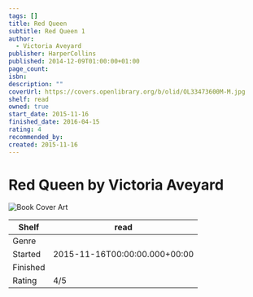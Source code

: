 ```yaml
---
tags: []
title: Red Queen
subtitle: Red Queen 1
author:
  - Victoria Aveyard
publisher: HarperCollins
published: 2014-12-09T01:00:00+01:00
page_count: 
isbn: 
description: ""
coverUrl: https://covers.openlibrary.org/b/olid/OL33473600M-M.jpg
shelf: read
owned: true
start_date: 2015-11-16
finished_date: 2016-04-15
rating: 4
recommended_by: 
created: 2015-11-16
---
```


# Red Queen by Victoria Aveyard

![Book Cover Art](https://covers.openlibrary.org/b/olid/OL33473600M-M.jpg)

| Shelf | read |
| --- | --- |
| Genre |  |
| Started | 2015-11-16T00:00:00.000+00:00 |
| Finished |  |
| Rating | 4/5 |

